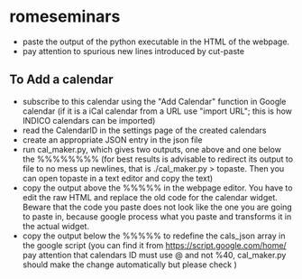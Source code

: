 # romeseminars

- paste the output of the python executable in the HTML of the webpage.
- pay attention to spurious new lines introduced by cut-paste


## To Add a calendar

- subscribe to this calendar using the "Add Calendar" function in Google calendar (if it is a iCal calendar from a URL use "import URL"; this is how INDICO calendars can be imported)
- read the CalendarID in the settings page of the created calendars
- create an appropriate JSON entry in the json file
- run cal_maker.py, which gives two outputs, one above and one below the %%%%%%%% (for best results is advisable to redirect its output to file to no mess up newlines, that is ./cal_maker.py > topaste. Then you can open topaste in a text editor and copy the text)
- copy the output above the %%%%% in the webpage editor. You have to edit the raw HTML and replace the old code for the calendar widget. Beware that the code you paste does not look like the one you are going to paste in, because google process what you paste and transforms it in the actual widget.
- copy the output below  the %%%%%  to redefine the cals_json array in the google script (you can find it from https://script.google.com/home/ pay attention that calendars ID must use @ and not %40, cal_maker.py should make the change automatically but please check )
